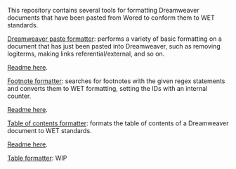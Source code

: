 This repository contains several tools for formatting Dreamweaver documents that have been pasted from Wored to conform them to WET standards.

[Dreamweaver paste formatter](dreamweaver_paste_formatter/dw_paste_format.html): performs a variety of basic formatting on a document that has just been pasted into Dreamweaver, such as removing logiterms, making links referential/external, and so on.

[Readme here]().

[Footnote formatter](footnote_formatter/footnote_gen.html): searches for footnotes with the given regex statements and converts them to WET formatting, setting the IDs with an internal counter.

[Readme here]().

[Table of contents formatter](table_of_contents_formatter/toc_format.html): formats the table of contents of a Dreamweaver document to WET standards.

[Readme here]().

[Table formatter](): WIP
